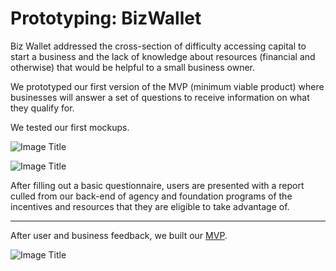 # Prototyping: BizWallet

Biz Wallet addressed the cross-section of difficulty accessing capital to start a business and the lack of knowledge about resources (financial and otherwise) that would be helpful to a small business owner.

We prototyped our first version of the MVP (minimum viable product) where businesses will answer a set of questions to receive information on what they qualify for.

We tested our first mockups.

![Image Title](http://cl.ly/image/361g0f3R2x37/Prototype_AllFronts.jpg)

![Image Title](http://cl.ly/image/2u2M0M1I3t3l/threelandings-1.jpg)

After filling out a basic questionnaire, users are presented with a report culled from our back-end of agency and foundation programs of the incentives and resources that they are eligible to take advantage of.

---
After user and business feedback, we built our [MVP](http://biz-finance-123.webflow.com/).

![Image Title](http://cl.ly/image/2A2U071c0I1T/short-lived-webflow_com-2.12-cf877eccf987c88179552d850982197fc95adf1d.png)

